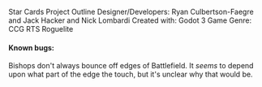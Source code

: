 Star Cards Project Outline
Designer/Developers: Ryan Culbertson-Faegre and Jack Hacker and Nick Lombardi
Created with: Godot 3
Game Genre: CCG RTS Roguelite

#### Known bugs:

Bishops don't always bounce off edges of Battlefield. It *seems* to depend upon what part of the edge the touch, but it's unclear why that would be.
